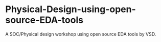 # Physical-Design-using-open-source-EDA-tools
A SOC/Physical design workshop using open source EDA tools by VSD.
